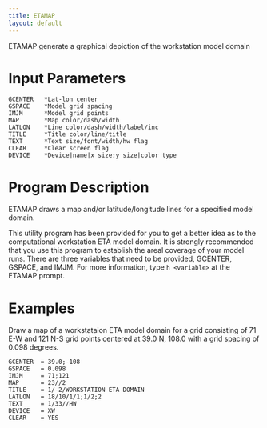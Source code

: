 ```yaml
---
title: ETAMAP
layout: default
---
```


ETAMAP generate a graphical depiction of the workstation model domain

# Input Parameters
 
	GCENTER   *Lat-lon center   
	GSPACE    *Model grid spacing               
	IMJM      *Model grid points
	MAP       *Map color/dash/width
	LATLON    *Line color/dash/width/label/inc
	TITLE     *Title color/line/title
	TEXT      *Text size/font/width/hw flag
	CLEAR     *Clear screen flag
	DEVICE    *Device|name|x size;y size|color type
 
# Program Description
 
ETAMAP draws a map and/or latitude/longitude lines for
a specified model domain. 

This utility program has been provided for you to get a better 
idea as to the computational workstation ETA model domain. It
is strongly recommended that you use this program to establish
the areal coverage of your model runs.  There are three variables
that need to be provided, GCENTER, GSPACE, and IMJM.  For more 
information, type `h <variable>` at the ETAMAP prompt.

 
# Examples
 
Draw a map of a workstataion ETA model domain for a grid
consisting of 71 E-W and 121 N-S grid points centered at
39.0 N, 108.0  with a grid spacing of 0.098 degrees. 

	GCENTER  = 39.0;-108
	GSPACE   = 0.098
	IMJM     = 71;121
	MAP      = 23//2
	TITLE    = 1/-2/WORKSTATION ETA DOMAIN
	LATLON   = 18/10/1/1;1/2;2
	TEXT     = 1/33//HW
	DEVICE   = XW
	CLEAR    = YES

